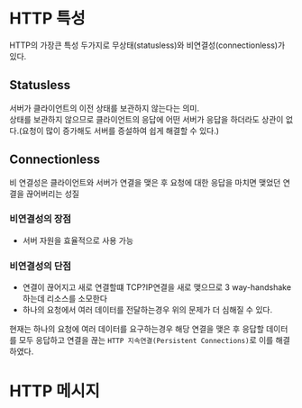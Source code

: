 # HTTP 특성
HTTP의 가장큰 특성 두가지로 무상태(statusless)와 비연결성(connectionless)가 있다.

## Statusless
서버가 클라이언트의 이전 상태를 보관하지 않는다는 의미.  
상태를 보관하지 않으므로 클라이언트의 응답에 어떤 서버가 응답을 하더라도 상관이 없다.(요청이 많이 증가해도 서버를 증설하여 쉽게 해결할 수 있다.)

## Connectionless
비 연결성은 클라이언트와 서버가 연결을 맺은 후 요청에 대한 응답을 마치면 맺었던 연결을  끊어버리는 성질

### 비연결성의 장점
- 서버 자원을 효율적으로 사용 가능

### 비연결성의 단점
- 연결이 끊어지고 새로 연결할떄 TCP?IP연결을 새로 맺으므로 3 way-handshake하는데 리소스를 소모한다
- 하나의 요청에서 여러 데이터를 전달하는경우 위의 문제가 더 심해질 수 있다.

현재는 하나의 요청에 여러 데이터를 요구하는경우 해당 연결을 맺은 후 응답할 데이터를 모두 응답하고 연결을 끊는 `HTTP 지속연결(Persistent Connections)`로 이를 해결하였다.

# HTTP 메시지
